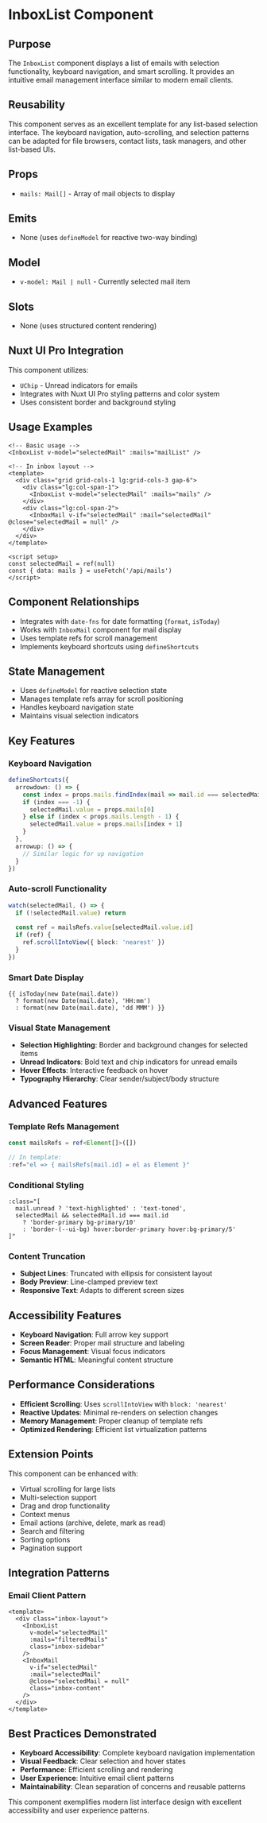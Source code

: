 # InboxList Component

## Purpose
The `InboxList` component displays a list of emails with selection functionality, keyboard navigation, and smart scrolling. It provides an intuitive email management interface similar to modern email clients.

## Reusability
This component serves as an excellent template for any list-based selection interface. The keyboard navigation, auto-scrolling, and selection patterns can be adapted for file browsers, contact lists, task managers, and other list-based UIs.

## Props
- `mails: Mail[]` - Array of mail objects to display

## Emits
- None (uses `defineModel` for reactive two-way binding)

## Model
- `v-model: Mail | null` - Currently selected mail item

## Slots
- None (uses structured content rendering)

## Nuxt UI Pro Integration
This component utilizes:
- `UChip` - Unread indicators for emails
- Integrates with Nuxt UI Pro styling patterns and color system
- Uses consistent border and background styling

## Usage Examples
```vue
<!-- Basic usage -->
<InboxList v-model="selectedMail" :mails="mailList" />

<!-- In inbox layout -->
<template>
  <div class="grid grid-cols-1 lg:grid-cols-3 gap-6">
    <div class="lg:col-span-1">
      <InboxList v-model="selectedMail" :mails="mails" />
    </div>
    <div class="lg:col-span-2">
      <InboxMail v-if="selectedMail" :mail="selectedMail" @close="selectedMail = null" />
    </div>
  </div>
</template>

<script setup>
const selectedMail = ref(null)
const { data: mails } = useFetch('/api/mails')
</script>
```

## Component Relationships
- Integrates with `date-fns` for date formatting (`format`, `isToday`)
- Works with `InboxMail` component for mail display
- Uses template refs for scroll management
- Implements keyboard shortcuts using `defineShortcuts`

## State Management
- Uses `defineModel` for reactive selection state
- Manages template refs array for scroll positioning
- Handles keyboard navigation state
- Maintains visual selection indicators

## Key Features

### Keyboard Navigation
```typescript
defineShortcuts({
  arrowdown: () => {
    const index = props.mails.findIndex(mail => mail.id === selectedMail.value?.id)
    if (index === -1) {
      selectedMail.value = props.mails[0]
    } else if (index < props.mails.length - 1) {
      selectedMail.value = props.mails[index + 1]
    }
  },
  arrowup: () => {
    // Similar logic for up navigation
  }
})
```

### Auto-scroll Functionality
```typescript
watch(selectedMail, () => {
  if (!selectedMail.value) return
  
  const ref = mailsRefs.value[selectedMail.value.id]
  if (ref) {
    ref.scrollIntoView({ block: 'nearest' })
  }
})
```

### Smart Date Display
```vue
{{ isToday(new Date(mail.date)) 
  ? format(new Date(mail.date), 'HH:mm') 
  : format(new Date(mail.date), 'dd MMM') }}
```

### Visual State Management
- **Selection Highlighting**: Border and background changes for selected items
- **Unread Indicators**: Bold text and chip indicators for unread emails
- **Hover Effects**: Interactive feedback on hover
- **Typography Hierarchy**: Clear sender/subject/body structure

## Advanced Features

### Template Refs Management
```typescript
const mailsRefs = ref<Element[]>([])

// In template:
:ref="el => { mailsRefs[mail.id] = el as Element }"
```

### Conditional Styling
```vue
:class="[
  mail.unread ? 'text-highlighted' : 'text-toned',
  selectedMail && selectedMail.id === mail.id 
    ? 'border-primary bg-primary/10' 
    : 'border-(--ui-bg) hover:border-primary hover:bg-primary/5'
]"
```

### Content Truncation
- **Subject Lines**: Truncated with ellipsis for consistent layout
- **Body Preview**: Line-clamped preview text
- **Responsive Text**: Adapts to different screen sizes

## Accessibility Features
- **Keyboard Navigation**: Full arrow key support
- **Screen Reader**: Proper mail structure and labeling
- **Focus Management**: Visual focus indicators
- **Semantic HTML**: Meaningful content structure

## Performance Considerations
- **Efficient Scrolling**: Uses `scrollIntoView` with `block: 'nearest'`
- **Reactive Updates**: Minimal re-renders on selection changes
- **Memory Management**: Proper cleanup of template refs
- **Optimized Rendering**: Efficient list virtualization patterns

## Extension Points
This component can be enhanced with:
- Virtual scrolling for large lists
- Multi-selection support
- Drag and drop functionality
- Context menus
- Email actions (archive, delete, mark as read)
- Search and filtering
- Sorting options
- Pagination support

## Integration Patterns

### Email Client Pattern
```vue
<template>
  <div class="inbox-layout">
    <InboxList 
      v-model="selectedMail" 
      :mails="filteredMails"
      class="inbox-sidebar" 
    />
    <InboxMail 
      v-if="selectedMail"
      :mail="selectedMail"
      @close="selectedMail = null"
      class="inbox-content"
    />
  </div>
</template>
```

## Best Practices Demonstrated
- **Keyboard Accessibility**: Complete keyboard navigation implementation
- **Visual Feedback**: Clear selection and hover states
- **Performance**: Efficient scrolling and rendering
- **User Experience**: Intuitive email client patterns
- **Maintainability**: Clean separation of concerns and reusable patterns

This component exemplifies modern list interface design with excellent accessibility and user experience patterns.
